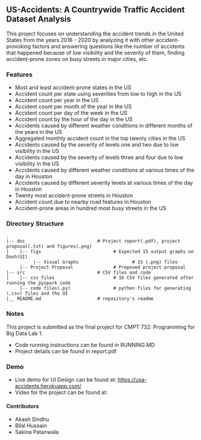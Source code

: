 ## US-Accidents: A Countrywide Traffic Accident Dataset Analysis

This project focuses on understanding the accident trends in the United States from the years 2016 - 2020 by analyzing it with other accident-provoking factors and answering questions like the number of accidents that happened because of low visibility and the severity of them, finding accident-prone zones on busy streets in major cities, etc. 

### Features

- Most and least accident-prone states in the US
- Accident count per state using severities from low to high in the US
- Accident count per year in the US
- Accident count per month of the year in the US
- Accident count per day of the week in the US
- Accident count by the hour of the day in the US
- Accidents caused by different weather conditions in different months of the years in the US
- Aggregated monthly accident count in the top twenty cities in the US
- Accidents caused by the severity of levels one and two due to low visibility in the US
- Accidents caused by the severity of levels three and four due to low visibility in the US
- Accidents caused by different weather conditions at various times of the day in Houston
- Accidents caused by different severity levels at various times of the day in Houston
- Twenty most accident-prone streets in Houston
- Accident count due to nearby road features in Houston
- Accident-prone areas in hundred most busy streets in the US

### Directory Structure

    .
    |-- doc                           # Project report(.pdf), project proposal(.txt) and figures(.png)
    |    |-- figs                           # Expected 15 output graphs on Dash(UI)
              |-- Visual Graphs                    # 15 (.png) files       
         |-- Project Proposal               # Proposed project proposal
    |-- src                           # CSV files and code
    |    |-- csv_files                      # 16 CSV files generated after running the pyspark code 
         |-- code files(.py)                # python files for generating (.csv) files and the UI
    |__ README.md                     # repository's readme

### Notes
This project is submitted as the final project for CMPT 732: Programming for Big Data Lab 1.
- Code running instructions can be found in RUNNING.MD
- Project details can be found in report.pdf

### Demo
- Live demo for UI Design can be found at: https://usa-accidents.herokuapp.com/
- Video for the project can be found at:

#### Contributors

- Akash Sindhu
- Bilal Hussain
- Sakina Patanwala
